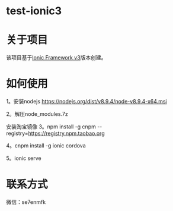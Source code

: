 # test-ionic3
# 关于项目

该项目基于[Ionic Framework v3](http://ionicframework.com/)版本创建。

# 如何使用


1。安装nodejs
https://nodejs.org/dist/v8.9.4/node-v8.9.4-x64.msi

2。解压node_modules.7z

安装淘宝镜像
3。npm install -g cnpm --registry=https://registry.npm.taobao.org
 
4。cnpm install -g ionic cordova
 
5。ionic serve

# 联系方式

微信：se7enmfk